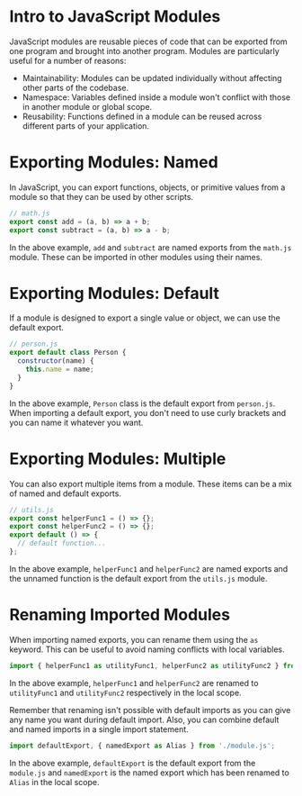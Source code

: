 # Intro to JavaScript Modules
JavaScript modules are reusable pieces of code that can be exported from one program and brought into another program. Modules are particularly useful for a number of reasons:
- Maintainability: Modules can be updated individually without affecting other parts of the codebase.
- Namespace: Variables defined inside a module won't conflict with those in another module or global scope.
- Reusability: Functions defined in a module can be reused across different parts of your application.

# Exporting Modules: Named
In JavaScript, you can export functions, objects, or primitive values from a module so that they can be used by other scripts.

```javascript
// math.js
export const add = (a, b) => a + b;
export const subtract = (a, b) => a - b;
```
In the above example, `add` and `subtract` are named exports from the `math.js` module. These can be imported in other modules using their names.

# Exporting Modules: Default
If a module is designed to export a single value or object, we can use the default export. 

```javascript
// person.js
export default class Person {
  constructor(name) {
    this.name = name;
  }
}
```
In the above example, `Person` class is the default export from `person.js`. When importing a default export, you don't need to use curly brackets and you can name it whatever you want.

# Exporting Modules: Multiple
You can also export multiple items from a module. These items can be a mix of named and default exports.

```javascript
// utils.js
export const helperFunc1 = () => {};
export const helperFunc2 = () => {};
export default () => {
  // default function...
};
```
In the above example, `helperFunc1` and `helperFunc2` are named exports and the unnamed function is the default export from the `utils.js` module.

# Renaming Imported Modules
When importing named exports, you can rename them using the `as` keyword. This can be useful to avoid naming conflicts with local variables.

```javascript
import { helperFunc1 as utilityFunc1, helperFunc2 as utilityFunc2 } from './utils.js';
```
In the above example, `helperFunc1` and `helperFunc2` are renamed to `utilityFunc1` and `utilityFunc2` respectively in the local scope.

Remember that renaming isn't possible with default imports as you can give any name you want during default import. Also, you can combine default and named imports in a single import statement.

```javascript
import defaultExport, { namedExport as Alias } from './module.js';
```

In the above example, `defaultExport` is the default export from the `module.js` and `namedExport` is the named export which has been renamed to `Alias` in the local scope.
